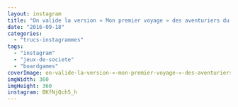```yaml
---
layout: instagram
title: "On valide la version « Mon premier voyage » des aventuriers du rail :)"
date: "2016-09-18"
categories: 
  - "trucs-instagrammes"
tags: 
  - "instagram"
  - "jeux-de-societe"
  - "boardgames"
coverImage: on-valide-la-version-«-mon-premier-voyage-»-des-aventuriers-du-rail.jpg
imgWidth: 360
imgHeight: 360
instagram: BKfNjQch5_h
---
```

